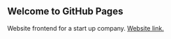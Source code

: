 ## Welcome to GitHub Pages

Website frontend for a start up company.
[Website link.](https://aarushi11h.github.io/Start-up/)
